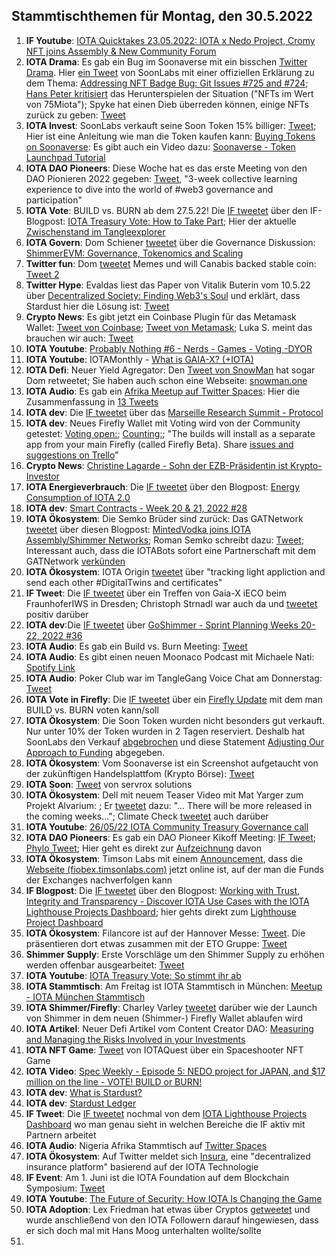 ## Stammtischthemen für Montag, den 30.5.2022

1. **IF Youtube**: [IOTA Quicktakes 23.05.2022: IOTA x Nedo Project, Cromy NFT joins Assembly & New Community Forum](https://www.youtube.com/watch?v=FHjkLRXlidc<)
2. **IOTA Drama**: Es gab ein Bug im Soonaverse mit ein bisschen [Twitter Drama](https://twitter.com/MeowtaNFT/status/1528793550242033664?s=20&t=iXZkBi3YlfzySL6wWF9kZw). Hier [ein Tweet](https://twitter.com/soon_labs/status/1528938231089094657?s=20&t=iXZkBi3YlfzySL6wWF9kZw) von SoonLabs mit einer offiziellen Erklärung zu dem Thema: [Addressing NFT Badge Bug: Git Issues #725 and #724](https://docs.google.com/document/d/1YkPa-bmZbeChuxcYKLKEkRAJum-DLoV_jArKW62Tu9o/edit); [Hans Peter kritisiert](https://twitter.com/HansTechniq/status/1529018811747287042?s=20&t=37xLnltMu_VdmWdp1rYveA) das Herunterspielen der Situation ("NFTs im Wert von 75Miota"); Spyke hat einen Dieb überreden können, einige NFTs zurück zu geben: [Tweet](https://twitter.com/SpykeIota/status/1529470930254278657?s=20&t=7Tlq9qnyHwk7Avac2BDd_w)
3. **IOTA Invest**: SoonLabs verkauft seine Soon Token 15% billiger: [Tweet](https://twitter.com/soon_labs/status/1528966613235421184?s=20&t=iXZkBi3YlfzySL6wWF9kZw); Hier ist eine Anleitung wie man die Token kaufen kann: [Buying Tokens on Soonaverse](https://docs.soonaverse.com/en/token-launchpad/buying-tokens): Es gibt auch ein Video dazu: [Soonaverse - Token Launchpad Tutorial](https://www.youtube.com/watch?v=pj6xJqOAaT0)
4. **IOTA DAO Pioneers**: Diese Woche hat es das erste Meeting von den DAO Pionieren 2022 gegeben: [Tweet](https://twitter.com/iota/status/1528714868353794049?s=20&t=iXZkBi3YlfzySL6wWF9kZw), "3-week collective learning experience to dive into the world of #web3 governance and participation"
5. **IOTA Vote**: BUILD vs. BURN ab dem 27.5.22! Die [IF tweetet](https://twitter.com/iota/status/1529084815408091138?s=20&t=7ZHZsXTje3u2GDtf8NtbSA) über den IF-Blogpost: [IOTA Treasury Vote: How to Take Part](https://blog.iota.org/iota-treasury-vote-how-to-take-part/); Hier der aktuelle [Zwischenstand im Tangleexplorer](https://thetangle.org/vote/c8529ff64ea191b437cd625af8b02fd0173bc94aae380ea4cc3367a651536cba)
6. **IOTA Govern**: Dom Schiener [tweetet](https://twitter.com/DomSchiener/status/1529033630181466119?s=20&t=7ZHZsXTje3u2GDtf8NtbSA) über die Governance Diskussion: [ShimmerEVM: Governance, Tokenomics and Scaling](https://govern.iota.org/t/discussion-shimmerevm-governance-tokenomics-and-scaling/1301)
7. **Twitter fun**: Dom [tweetet](https://twitter.com/DomSchiener/status/1529049585548681216?s=20&t=vmYLZbu4ab_SzlHyi0JmAA) Memes und will Canabis backed stable coin: [Tweet 2](https://twitter.com/DomSchiener/status/1529166895491993601?s=20&t=44ZwuNuqV_SpV64t91uBCQ)
8. **Twitter Hype**: Evaldas liest das Paper von Vitalik Buterin vom 10.5.22 über [Decentralized Society: Finding Web3's Soul](https://papers.ssrn.com/sol3/papers.cfm?abstract_id=4105763) und erklärt, dass Stardust hier die Lösung ist: [Tweet](https://twitter.com/lunfardo314/status/1529175613751402496?s=20&t=vmYLZbu4ab_SzlHyi0JmAA)
9. **Crypto News**: Es gibt jetzt ein Coinbase Plugin für das Metamask Wallet: [Tweet von Coinbase](https://twitter.com/coinbase/status/1529131146625224707?s=20&t=44ZwuNuqV_SpV64t91uBCQ); [Tweet von Metamask](https://twitter.com/MetaMask/status/1529173679099158528?s=20&t=pa7CU--_pE4fxolhedAG4Q); Luka S. meint das brauchen wir auch: [Tweet](https://twitter.com/lukastanisic99/status/1529181909246529547?s=20&t=pa7CU--_pE4fxolhedAG4Q)
10. **IOTA Youtube**: [Probably Nothing #6 - Nerds - Games - Voting -DYOR](https://www.youtube.com/watch?v=c9oxKB2KR60)
11. **IOTA Youtube**: IOTAMonthly - [What is GAIA-X? (+IOTA)](https://www.youtube.com/watch?v=Uvh26oeS17I)
12. **IOTA Defi**: Neuer Yield Agregator: Den [Tweet von SnowMan](https://twitter.com/SnowMan_Finance/status/1529021606483271680?s=20&t=vmYLZbu4ab_SzlHyi0JmAA) hat sogar Dom retweetet; Sie haben auch schon eine Webseite: [snowman.one](https://www.snowman.one/)
13. **IOTA Audio**: Es gab ein [Afrika Meetup auf Twitter Spaces](https://twitter.com/IotaNigeria/status/1525563185461329920?s=20&t=pa7CU--_pE4fxolhedAG4Q): Hier die Zusammenfassung in [13 Tweets](https://twitter.com/IotaNigeria/status/1529168445203435520?s=20&t=pa7CU--_pE4fxolhedAG4Q)
14. **IOTA dev**: Die [IF tweetet](https://twitter.com/iota/status/1529145203873001474?s=20&t=pa7CU--_pE4fxolhedAG4Q) über das [Marseille Research Summit - Protocol](https://github.com/iotaledger/research-updates/discussions/35)
15. **IOTA dev**: Neues Firefly Wallet mit Voting wird von der Community getestet: [Voting open:](https://github.com/iotaledger/firefly/actions/runs/2379346609); [Counting:](https://github.com/iotaledger/firefly/actions/runs/2379347418); "The builds will install as a separate app from your main Firefly (called Firefly Beta). Share [issues and suggestions on Trello](https://trello.com/invite/b/t4hdVF1z/ca479a66e9e1b592b5ca6d65298bfd4a/firefly-voting-alpha-testing)"
16. **Crypto News**: [Christine Lagarde - Sohn der EZB-Präsidentin ist Krypto-Investor](https://www.btc-echo.de/schlagzeilen/christine-lagarde-sohn-der-ezb-praesidentin-ist-krypto-investor-143979/)
17. **IOTA Energieverbrauch**: Die [IF tweetet](https://twitter.com/iota/status/1529386806160068609?s=20&t=BTBx7lL7318pSb0tjsF8uA) über den Blogpost: [Energy Consumption of IOTA 2.0](https://blog.iota.org/energy-consumption-of-iota-2-0/)
18. **IOTA dev**: [Smart Contracts - Week 20 & 21, 2022 #28](https://github.com/iotaledger/engineering-updates/discussions/28)
19. **IOTA Ökosystem**: Die Semko Brüder sind zurück: Das GATNetwork [tweetet](https://twitter.com/gat_network/status/1529460028926828544?s=20&t=bBpKcJap-Q1Go7Ck4lCufA) über diesen Blogpost: [MintedVodka joins IOTA Assembly/Shimmer Networks](https://medium.com/gat-network/mintedvodka-joins-iota-assembly-shimmer-networks-8e77ffb92378); Roman Semko schreibt dazu: [Tweet](https://twitter.com/romansemko/status/1529461217475145728?s=20&t=7Tlq9qnyHwk7Avac2BDd_w); Interessant auch, dass die IOTABots sofort eine Partnerschaft mit dem GATNetwork [verkünden](https://twitter.com/iotabots/status/1530059976798097410?s=20&t=Wpo9NZI-3pvg00FJyjv8CA)
20. **IOTA Ökosystem**: IOTA Origin [tweetet](https://twitter.com/origin_iota/status/1529446923974889474?s=20&t=sC6RSAdxOwZke5ZbWqezfQ) über "tracking light appliction and send each other #DigitalTwins and certificates"
21. **IF Tweet**: Die [IF tweetet](https://twitter.com/iota/status/1529468090634883078?s=20&t=tQQ8cXMVKpSV-oYMjXtakg) über ein Treffen von Gaia-X iECO beim FraunhoferIWS in Dresden; Christoph Strnadl war auch da und [tweetet](https://twitter.com/archimate/status/1529507028036730883?s=20&t=7Tlq9qnyHwk7Avac2BDd_w) positiv darüber
22. **IOTA dev**:Die [IF tweetet](https://twitter.com/iota/status/1529552888124538881?s=20&t=-e4FoCpnSulL4qsAda-d5g) über [GoShimmer - Sprint Planning Weeks 20-22, 2022 #36](https://twitter.com/iota/status/1529552888124538881?t=mnymEwBWza8-JjaB51QKqA&s=19)
23. **IOTA Audio**: Es gab ein Build vs. Burn Meeting: [Tweet](https://twitter.com/gregmart/status/1529600872132808706?s=20&t=Moeg3ZB9FtnSqcqc9gW5VA)
24. **IOTA Audio**: Es gibt einen neuen Moonaco Podcast mit Michaele Nati: [Spotify Link](https://open.spotify.com/episode/4poAh4QC4ewc2Pfy5F3p7q?si=uk4vhRaXTy-XSaAKgZs74w&nd=1)
25. **IOTA Audio**: Poker Club war im TangleGang Voice Chat am Donnerstag: [Tweet](https://twitter.com/GangTangleTalk/status/1529818572939177985?s=20&t=mmR69y5oUsIK0x2L1d-x5w)
26. **IOTA Vote in Firefly**: Die [IF tweetet](https://twitter.com/iota/status/1529850343353466885?s=20&t=0GXBwzzo8JAgV_cYuzObyw) über ein [Firefly Update](https://firefly.iota.org/) mit dem man BUILD vs. BURN voten kann/soll
27. **IOTA Ökosystem**: Die Soon Token wurden nicht besonders gut verkauft. Nur unter 10% der Token wurden in 2 Tagen reserviert. Deshalb hat SoonLabs den Verkauf [abgebrochen](https://twitter.com/soon_labs/status/1529918430928785408?s=20&t=Wpo9NZI-3pvg00FJyjv8CA) und diese Statement [Adjusting Our Approach to Funding](https://soonlabs.medium.com/adjusting-our-approach-to-funding-b6a7bc588518) abgegeben.
28. **IOTA Ökosystem**: Vom Soonaverse ist ein Screenshot aufgetaucht von der zukünftigen Handelsplattfom (Krypto Börse): [Tweet](https://twitter.com/IotaPoet/status/1529554945753681923?s=20&t=bBpKcJap-Q1Go7Ck4lCufA) 
29. **IOTA Soon**: [Tweet](https://twitter.com/servrox/status/1529524557509496836?s=20&t=7Tlq9qnyHwk7Avac2BDd_w) von servrox solutions
30. **IOTA Ökosystem**: Dell mit neuem Teaser Video mit Mat Yarger zum Projekt Alvarium: [](https://www.dell.com/en-us/dt/video-collateral/project-alvarium-tracks-carbon-footprint-with-edge-solutions.htm); Er [tweetet](https://twitter.com/Mat_Yarger/status/1529930232567894016?s=20&t=Wpo9NZI-3pvg00FJyjv8CA) dazu: "... There will be more released in the coming weeks..."; Climate Check [tweetet](https://twitter.com/ClimateCHECK/status/1530513719842721797?s=20&t=hoZm8szwCaHUTkSw2R0JJA) auch darüber
31. **IOTA Youtube**: [26/05/22 IOTA Community Treasury Governance call](https://www.youtube.com/watch?v=51WGxsX5pI4)
32. **IOTA DAO Pioneers**: Es gab ein DAO Pioneer Kikoff Meeting: [IF Tweet](https://twitter.com/iota/status/1529809589373489152?s=20&t=Wpo9NZI-3pvg00FJyjv8CA); [Phylo Tweet](https://twitter.com/PhyloIota/status/1529831964433272832?s=20&t=Wpo9NZI-3pvg00FJyjv8CA); Hier geht es direkt zur [Aufzeichnung](https://twitter.com/PhyloIota/status/1529841222734340097?s=20&t=UjK-Q8M2OmODwLJK75xC0A) davon
33. **IOTA Ökosystem**: Timson Labs mit einem [Announcement](https://twitter.com/TimsonLabs/status/1529944058776256512?s=20&t=meG3tIJHUv4PXr7aFY3o0Q), dass die [Webseite (fiobex.timsonlabs.com)](https://fiobex.timsonlabs.com/) jetzt online ist, auf der man die Funds der Exchanges nachverfolgen kann
34. **IF Blogpost**: Die [IF tweetet](https://twitter.com/iota/status/1530156879762030593?s=20&t=UjK-Q8M2OmODwLJK75xC0A) über den Blogpost: [Working with Trust, Integrity and Transparency - Discover IOTA Use Cases with the IOTA Lighthouse Projects Dashboard](https://blog.iota.org/working-with-trust-integrity-and-transparency/); hier gehts direkt zum [Lighthouse Project Dashboard](https://www.iota.org/solutions/lighthouse)
35. **IOTA Ökosystem**: Filancore ist auf der Hannover Messe: [Tweet](https://twitter.com/FilancoreGmbH/status/1530119266888036352?s=20&t=UjK-Q8M2OmODwLJK75xC0A). Die präsentieren dort etwas zusammen mit der ETO Gruppe: [Tweet](https://twitter.com/EtoGruppe/status/1530114505145032704?s=20&t=UjK-Q8M2OmODwLJK75xC0A)
36. **Shimmer Supply**: Erste Vorschläge um den Shimmer Supply zu erhöhen werden offenbar ausgearbeitet: [Tweet](https://twitter.com/z_m_b/status/1530291266638036992?s=20&t=xFzNglaZ6p_BWyzQmGMUbw)
37. **IOTA Youtube**: [IOTA Treasury Vote: So stimmt ihr ab](https://www.youtube.com/watch?v=on65FCYizgg)
38. **IOTA Stammtisch**: Am Freitag ist IOTA Stammtisch in München: [Meetup - IOTA München Stammtisch](https://www.meetup.com/de-DE/IOTA-Muc/events/rjcftsydcjbfb/)
39. **IOTA Shimmer/Firefly**: Charley Varley [tweetet](https://twitter.com/c_varley/status/1530159693393539073?s=20&t=xFzNglaZ6p_BWyzQmGMUbw) darüber wie der Launch von Shimmer in dem neuen (Shimmer-) Firefly Wallet ablaufen wird
40. **IOTA Artikel**: Neuer Defi Artikel vom Content Creator DAO: [Measuring and Managing the Risks Involved in your Investments](https://medium.com/@iotacontentcreators/measuring-and-managing-the-risks-involved-in-your-investments-d157a2edd77e)
41. **IOTA NFT Game**: [Tweet](https://twitter.com/IotaQuest/status/1529491651810496513?s=20&t=wo7yndlCSO28kJg1Bzuauw) von IOTAQuest über ein Spaceshooter NFT Game
42. **IOTA Video**: [Spec Weekly - Episode 5: NEDO project for JAPAN, and $17 million on the line - VOTE! BUILD or BURN!](https://www.youtube.com/watch?v=JCiPgBv1n1s&t=132s)
43. **IOTA dev**: [What is Stardust?](https://github.com/iotaledger/chrysalis-docs/blob/35e189499094b316ffc85a01e02cff736e3adf1f/docs/introduction/what_is_stardust.md)
44. **IOTA dev**: [Stardust Ledger](https://github.com/iotaledger/chrysalis-docs/blob/35e189499094b316ffc85a01e02cff736e3adf1f/docs/protocol/stardust_ledger.md)
45. **IF Tweet**: Die [IF tweetet](https://twitter.com/iota/status/1530504173782982656?s=20&t=hoZm8szwCaHUTkSw2R0JJA) nochmal von dem [IOTA Lighthouse Projects Dashboard](https://www.iota.org/solutions/lighthouse) wo man genau sieht in welchen Bereiche die IF aktiv mit Partnern arbeitet
46. **IOTA Audio**: Nigeria Afrika Stammtisch auf [Twitter Spaces](https://twitter.com/IotaNigeria/status/1530804933460639744?s=20&t=OBobXFoNsjEEykGK5JjbBQ)
47. **IOTA Ökosystem**: Auf Twitter meldet sich [Insura](https://twitter.com/Insura_shimmer/status/1529917471045603342?s=20&t=OBobXFoNsjEEykGK5JjbBQ), eine "decentralized insurance platform" basierend auf der IOTA Technologie
48. **IF Event**: Am 1. Juni ist die IOTA Foundation auf dem Blockchain Symposium: [Tweet](https://twitter.com/iota/status/1530096692715978752?s=20&t=OBobXFoNsjEEykGK5JjbBQ)
49. **IOTA Youtube**: [The Future of Security: How IOTA Is Changing the Game](https://www.youtube.com/watch?app=desktop&v=BbtLRAHKf5g)
50. **IOTA Adoption**: Lex Friedman hat etwas über Cryptos [getweetet](https://twitter.com/lexfridman/status/1364748112326180868?s=20&t=IX-jfTlmv1OogyCPGphElA) und wurde anschließend von den IOTA Followern darauf hingewiesen, dass er sich doch mal mit Hans Moog unterhalten wollte/sollte
51. 


